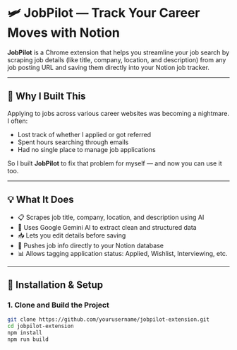 # 🛩️ JobPilot — Track Your Career Moves with Notion

**JobPilot** is a Chrome extension that helps you streamline your job search by scraping job details (like title, company, location, and description) from any job posting URL and saving them directly into your Notion job tracker.

---

## 🤔 Why I Built This

Applying to jobs across various career websites was becoming a nightmare. I often:

- Lost track of whether I applied or got referred
- Spent hours searching through emails
- Had no single place to manage job applications

So I built **JobPilot** to fix that problem for myself — and now you can use it too.

---

## 💡 What It Does

- 📋 Scrapes job title, company, location, and description using AI
- 🧠 Uses Google Gemini AI to extract clean and structured data
- 📥 Lets you edit details before saving
- 🔗 Pushes job info directly to your Notion database
- 📊 Allows tagging application status: Applied, Wishlist, Interviewing, etc.

---

## 🚀 Installation & Setup

### 1. Clone and Build the Project

```bash
git clone https://github.com/yourusername/jobpilot-extension.git
cd jobpilot-extension
npm install
npm run build
